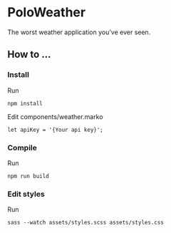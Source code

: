 # PoloWeather  
The worst weather application you've ever seen.
## How to ...  
### Install  
Run  

    npm install  
    
Edit components/weather.marko  

    let apiKey = '{Your api key}';

### Compile  
Run  

    npm run build

### Edit styles  
Run  

    sass --watch assets/styles.scss assets/styles.css
